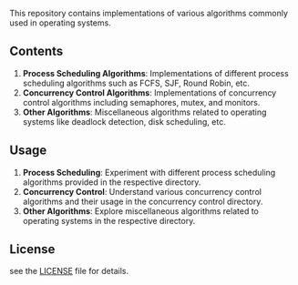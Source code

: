 This repository contains implementations of various algorithms commonly used in operating systems.

## Contents

1. **Process Scheduling Algorithms**: Implementations of different process scheduling algorithms such as FCFS, SJF, Round Robin, etc.
2. **Concurrency Control Algorithms**: Implementations of concurrency control algorithms including semaphores, mutex, and monitors.
3. **Other Algorithms**: Miscellaneous algorithms related to operating systems like deadlock detection, disk scheduling, etc.

## Usage

1. **Process Scheduling**: Experiment with different process scheduling algorithms provided in the respective directory.
2. **Concurrency Control**: Understand various concurrency control algorithms and their usage in the concurrency control directory.
3. **Other Algorithms**: Explore miscellaneous algorithms related to operating systems in the respective directory.

## License
see the [LICENSE](LICENSE) file for details.

